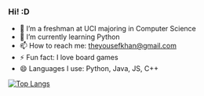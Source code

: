 ### Hi! :D

<!--
**YKawesome/YKawesome** is a ✨ _special_ ✨ repository because its `README.md` (this file) appears on your GitHub profile.

Here are some ideas to get you started:

- 🔭 I’m currently working on ...
- 🌱 I’m currently learning ...
- 👯 I’m looking to collaborate on ...
- 🤔 I’m looking for help with ...
- 💬 Ask me about ...
- 📫 How to reach me: ...
- 😄 Pronouns: ...
- ⚡ Fun fact: ...
-->

- 🔭 I’m a freshman at UCI majoring in Computer Science
- 🌱 I’m currently learning Python
- 📫 How to reach me: theyousefkhan@gmail.com
- ⚡ Fun fact: I love board games
- 😄 Languages I use: Python, Java, JS, C++

<!--[![Github Stats](https://github-readme-stats.vercel.app/api?username=YKawesome&hide=prs,issues&count_private=true&show_icons=true&theme=dark&include_all_commits=true&card_width=500)](https://github.com/anuraghazra/github-readme-stats)-->

[![Top Langs](https://github-readme-stats.vercel.app/api/top-langs/?username=YKawesome&size_weight=0.85&count_weight=0.15&hide=Makefile,Jupyter+Notebook,Roff,HTML,C&card_width=500&theme=dark&&exclude_repo=2969X)](https://github.com/anuraghazra/github-readme-stats)


